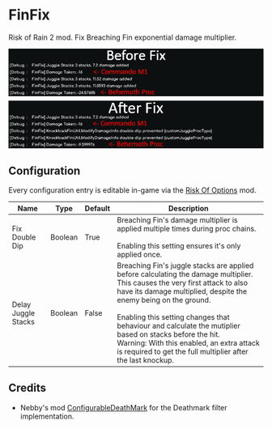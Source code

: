 # FinFix
Risk of Rain 2 mod. Fix Breaching Fin exponential damage multiplier.

![](https://raw.githubusercontent.com/Judgy53/FinFix/refs/heads/main/fix_showcase.png)

## Configuration
Every configuration entry is editable in-game via the [Risk Of Options](https://thunderstore.io/package/Rune580/Risk_Of_Options/) mod.

| Name                    | Type    | Default    | Description                                                                                                                                                                                                                                                                                                                                                                                                                    |
|-------------------------|---------|------------|--------------------------------------------------------------------------------------------------------------------------------------------------------------------------------------------------------------------------------------------------------------------------------------------------------------------------------------------------------------------------------------------------------------------------------|
| Fix Double Dip          | Boolean | True       | Breaching Fin's damage multiplier is applied multiple times during proc chains.<br><br>Enabling this setting ensures it's only applied once.                                                                                                                                                                                                                                                                                   |
| Delay Juggle Stacks     | Boolean | False      | Breaching Fin's juggle stacks are applied before calculating the damage multiplier. This causes the very first attack to also have its damage multiplied, despite the enemy being on the ground.<br><br>Enabling this setting changes that behaviour and calculate the mutiplier based on stacks before the hit.<br>Warning: With this enabled, an extra attack is required to get the full multiplier after the last knockup. |

## Credits

- Nebby's mod [ConfigurableDeathMark](https://thunderstore.io/package/Nebby/ConfigurableDeathMark/) for the Deathmark filter implementation.
